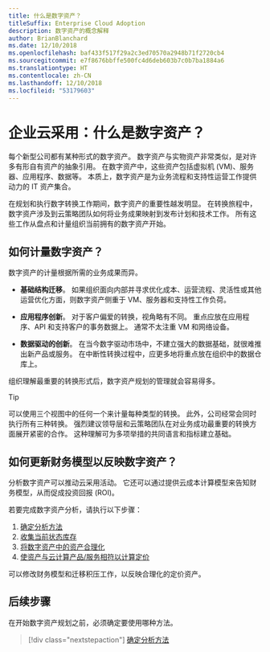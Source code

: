 ```yaml
---
title: 什么是数字资产？
titleSuffix: Enterprise Cloud Adoption
description: 数字资产的概念解释
author: BrianBlanchard
ms.date: 12/10/2018
ms.openlocfilehash: baf433f517f29a2c3ed70570a2948b71f2720cb4
ms.sourcegitcommit: e7f8676bbffe500fc4d6deb603b7c0b7ba1884a6
ms.translationtype: HT
ms.contentlocale: zh-CN
ms.lasthandoff: 12/10/2018
ms.locfileid: "53179603"
---
```

# <a name="enterprise-cloud-adoption-what-is-a-digital-estate"></a>企业云采用：什么是数字资产？

每个新型公司都有某种形式的数字资产。 数字资产与实物资产非常类似，是对许多有形自有资产的抽象引用。 在数字资产中，这些资产包括虚拟机 (VM)、服务器、应用程序、数据等。 本质上，数字资产是为业务流程和支持性运营工作提供动力的 IT 资产集合。

在规划和执行数字转换工作期间，数字资产的重要性越发明显。 在转换旅程中，数字资产涉及到云策略团队如何将业务成果映射到发布计划和技术工作。 所有这些工作从盘点和计量组织当前拥有的数字资产开始。

## <a name="how-can-a-digital-estate-be-measured"></a>如何计量数字资产？

数字资产的计量根据所需的业务成果而异。

- **基础结构迁移**。 如果组织面向内部并寻求优化成本、运营流程、灵活性或其他运营优化方面，则数字资产侧重于 VM、服务器和支持性工作负荷。

- **应用程序创新**。 对于客户偏爱的转换，视角略有不同。 重点应放在应用程序、API 和支持客户的事务数据上。 通常不太注重 VM 和网络设备。

- **数据驱动的创新**。 在当今数字驱动市场中，不建立强大的数据基础，就很难推出新产品或服务。 在中断性转换过程中，应更多地将重点放在组织中的数据仓库上。

组织理解最重要的转换形式后，数字资产规划的管理就会容易得多。

> [!TIP]
> 可以使用三个视图中的任何一个来计量每种类型的转换。 此外，公司经常会同时执行所有三种转换。 强烈建议领导层和云策略团队在对业务成功最重要的转换方面展开紧密的合作。 这种理解可为多项举措的共同语言和指标建立基础。

## <a name="how-can-a-financial-model-be-updated-to-reflect-the-digital-estate"></a>如何更新财务模型以反映数字资产？

分析数字资产可以推动云采用活动。 它还可以通过提供云成本计算模型来告知财务模型，从而促成投资回报 (ROI)。

若要完成数字资产分析，请执行以下步骤：

1. [确定分析方法](approach.md)
1. [收集当前状态库存](inventory.md)
1. [将数字资产中的资产合理化](rationalize.md)
1. [使资产与云计算产品/服务相符以计算定价](calculate.md)

可以修改财务模型和迁移积压工作，以反映合理化的定价资产。

## <a name="next-steps"></a>后续步骤

在开始数字资产规划之前，必须确定要使用哪种方法。

> [!div class="nextstepaction"]
> [确定分析方法](approach.md)